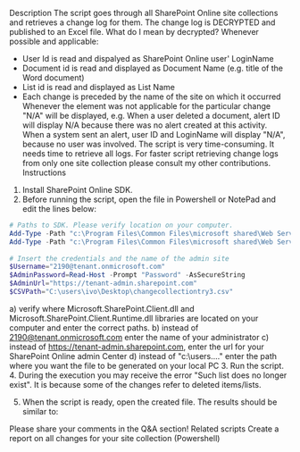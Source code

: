 Description
The script goes through all SharePoint Online site collections and retrieves a change log for them. The change log is DECRYPTED and published to an Excel file.
What do I mean by decrypted?
Whenever possible and applicable:
- User Id is read and dispalyed as SharePoint Online user' LoginName
- Document id is read and displayed as Document Name (e.g. title of the Word document)
- List id is read and displayed as List Name
- Each change is preceded by the name of the site on which it occurred
Whenever the element was not applicable for the particular change "N/A" will be displayed, e.g.
When a user deleted a document, alert ID will display N/A because there was no alert created at this activity.
When a system sent an alert, user ID and LoginName will display "N/A", because no user was involved.
The script is very time-consuming. It needs time to retrieve all logs.
For faster script retrieving change logs from only one site collection please consult my other contributions.
Instructions
1. Install SharePoint Online SDK.
2. Before running the script, open the file in Powershell or NotePad and edit the lines below:
```PowerShell
# Paths to SDK. Please verify location on your computer. 
Add-Type -Path "c:\Program Files\Common Files\microsoft shared\Web Server Extensions\15\ISAPI\Microsoft.SharePoint.Client.dll"  
Add-Type -Path "c:\Program Files\Common Files\microsoft shared\Web Server Extensions\15\ISAPI\Microsoft.SharePoint.Client.Runtime.dll"  
 
# Insert the credentials and the name of the admin site 
$Username="2190@tenant.onmicrosoft.com" 
$AdminPassword=Read-Host -Prompt "Password" -AsSecureString 
$AdminUrl="https://tenant-admin.sharepoint.com" 
$CSVPath="C:\users\ivo\Desktop\changecollectiontry3.csv"
``` 
a) verify where Microsoft.SharePoint.Client.dll and Microsoft.SharePoint.Client.Runtime.dll libraries are located on your computer and enter the correct paths.
b) instead of 2190@tenant.onmicrosoft.com enter the name of your administrator
c) instead of https://tenant-admin.sharepoint.com, enter the url for your SharePoint Online admin Center
d) instead of "c:\users\...."  enter the path where you want the file to be generated on your local PC
3. Run the script. 
4. During the execution you may receive the error "Such list does no longer exist". It is because some of the changes refer to deleted items/lists.

5. When the script is ready, open the created file. The results should be similar to:

Please share your comments in the Q&A section!
Related scripts
Create a report on all changes for your site collection (Powershell)
